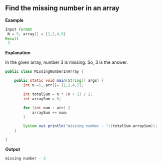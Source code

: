 ## Find the missing number in an array

**Example**

```java
Input Format
 N = 5, array[] = {1,2,4,5}
Result
 3
```

**Explanation**

In the given array, number 3 is missing. So, 3 is the answer.

```java
public class MissingNumberInArray {

	public static void main(String[] args) {
		int n =5, arr[]= {1,2,4,5};

		int totalSum = n * (n + 1) / 2;
		int arraySum = 0;

        for (int num : arr) {
            arraySum += num;
        }

		System.out.println("missing number - "+(totalSum-arraySum));
	}

}
```

**Output**

```java
missing number - 3
```
